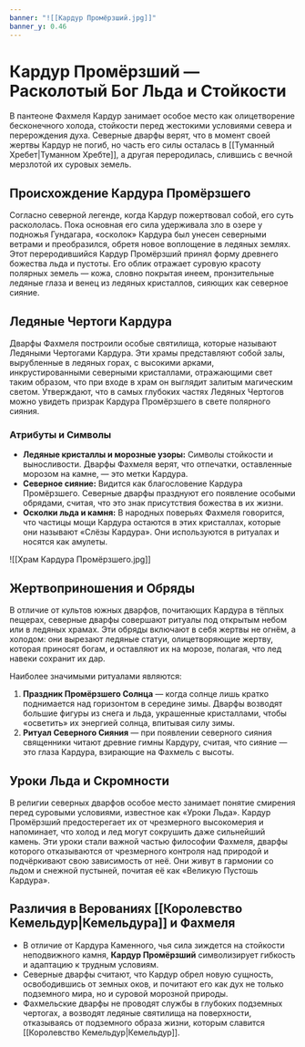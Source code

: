 ```yaml
---
banner: "![[Кардур Промёрзший.jpg]]"
banner_y: 0.46
---
```

# **Кардур Промёрзший — Расколотый Бог Льда и Стойкости**

В пантеоне Фахмеля Кардур занимает особое место как олицетворение бесконечного холода, стойкости перед жестокими условиями севера и перерождения духа. Северные дварфы верят, что в момент своей жертвы Кардур не погиб, но часть его силы осталась в [[Туманный Хребет|Туманном Хребте]], а другая переродилась, слившись с вечной мерзлотой их суровых земель.

## Происхождение Кардура Промёрзшего

Согласно северной легенде, когда Кардур пожертвовал собой, его суть раскололась. Пока основная его сила удерживала зло в озере у подножья Гундагара, «осколок» Кардура был унесен северными ветрами и преобразился, обретя новое воплощение в ледяных землях. Этот переродившийся Кардур Промёрзший принял форму древнего божества льда и пустоты. Его облик отражает суровую красоту полярных земель — кожа, словно покрытая инеем, пронзительные ледяные глаза и венец из ледяных кристаллов, сияющих как северное сияние.

## Ледяные Чертоги Кардура

Дварфы Фахмеля построили особые святилища, которые называют Ледяными Чертогами Кардура. Эти храмы представляют собой залы, вырубленные в ледяных горах, с высокими арками, инкрустированными северными кристаллами, отражающими свет таким образом, что при входе в храм он выглядит залитым магическим светом. Утверждают, что в самых глубоких частях Ледяных Чертогов можно увидеть призрак Кардура Промёрзшего в свете полярного сияния.

### Атрибуты и Символы

- **Ледяные кристаллы и морозные узоры:** Символы стойкости и выносливости. Дварфы Фахмеля верят, что отпечатки, оставленные морозом на камне, — это метки Кардура.
- **Северное сияние:** Видится как благословение Кардура Промёрзшего. Северные дварфы празднуют его появление особыми обрядами, считая, что это знак присутствия божества в их жизни.
- **Осколки льда и камня:** В народных поверьях Фахмеля говорится, что частицы мощи Кардура остаются в этих кристаллах, которые они называют «Слёзы Кардура». Они используются в ритуалах и носятся как амулеты.

![[Храм Кардура Промёрзшего.jpg]]

## Жертвоприношения и Обряды

В отличие от культов южных дварфов, почитающих Кардура в тёплых пещерах, северные дварфы совершают ритуалы под открытым небом или в ледяных храмах. Эти обряды включают в себя жертвы не огнём, а холодом: они вырезают ледяные статуи, олицетворяющие жертву, которая приносят богам, и оставляют их на морозе, полагая, что лед навеки сохранит их дар.

Наиболее значимыми ритуалами являются:

1. **Праздник Промёрзшего Солнца** — когда солнце лишь кратко поднимается над горизонтом в середине зимы. Дварфы возводят большие фигуры из снега и льда, украшенные кристаллами, чтобы «осветить» их энергией солнца, впитывая силу зимы.
2. **Ритуал Северного Сияния** — при появлении северного сияния священники читают древние гимны Кардуру, считая, что сияние — это глаза Кардура, взирающие на Фахмель с высоты.

## Уроки Льда и Скромности

В религии северных дварфов особое место занимает понятие смирения перед суровыми условиями, известное как «Уроки Льда». Кардур Промёрзший предостерегает их от чрезмерного высокомерия и напоминает, что холод и лед могут сокрушить даже сильнейший камень. Эти уроки стали важной частью философии Фахмеля, дварфы которого отказываются от чрезмерного контроля над природой и подчёркивают свою зависимость от неё. Они живут в гармонии со льдом и снежной пустыней, почитая её как «Великую Пустошь Кардура».

## Различия в Верованиях [[Королевство Кемельдур|Кемельдура]] и Фахмеля

- В отличие от Кардура Каменного, чья сила зиждется на стойкости неподвижного камня, **Кардур Промёрзший** символизирует гибкость и адаптацию к трудным условиям.
- Северные дварфы считают, что Кардур обрел новую сущность, освободившись от земных оков, и почитают его как дух не только подземного мира, но и суровой морозной природы.
- Фахмельские дварфы не проводят службы в глубоких подземных чертогах, а возводят ледяные святилища на поверхности, отказываясь от подземного образа жизни, которым славится [[Королевство Кемельдур|Кемельдур]].
